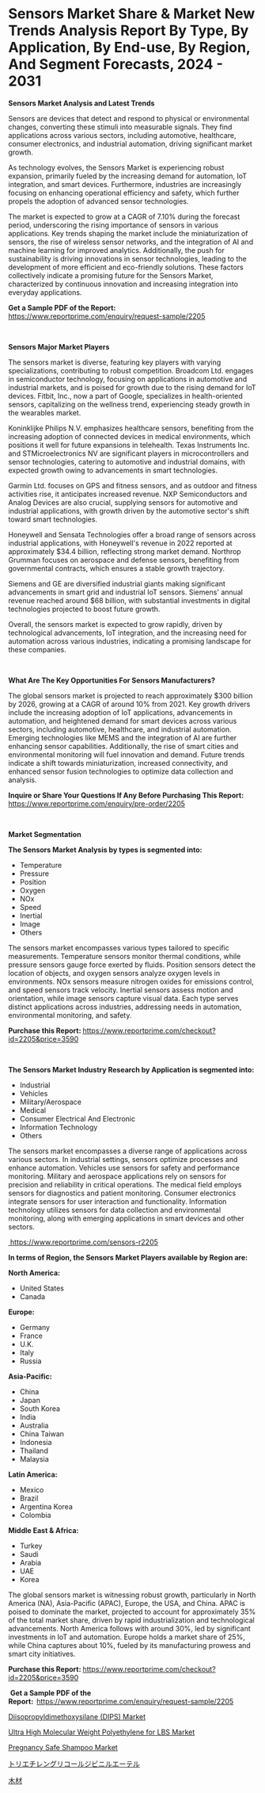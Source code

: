 <p><h1>Sensors Market Share & Market New Trends Analysis Report By Type, By Application, By End-use, By Region, And Segment Forecasts, 2024 - 2031</h1></p><p><strong>Sensors Market Analysis and Latest Trends</strong></p>
<p><p>Sensors are devices that detect and respond to physical or environmental changes, converting these stimuli into measurable signals. They find applications across various sectors, including automotive, healthcare, consumer electronics, and industrial automation, driving significant market growth. </p><p>As technology evolves, the Sensors Market is experiencing robust expansion, primarily fueled by the increasing demand for automation, IoT integration, and smart devices. Furthermore, industries are increasingly focusing on enhancing operational efficiency and safety, which further propels the adoption of advanced sensor technologies. </p><p>The market is expected to grow at a CAGR of 7.10% during the forecast period, underscoring the rising importance of sensors in various applications. Key trends shaping the market include the miniaturization of sensors, the rise of wireless sensor networks, and the integration of AI and machine learning for improved analytics. Additionally, the push for sustainability is driving innovations in sensor technologies, leading to the development of more efficient and eco-friendly solutions. These factors collectively indicate a promising future for the Sensors Market, characterized by continuous innovation and increasing integration into everyday applications.</p></p>
<p><strong>Get a Sample PDF of the Report:&nbsp;</strong> <a href="https://www.reportprime.com/enquiry/request-sample/2205">https://www.reportprime.com/enquiry/request-sample/2205</a></p>
<p>&nbsp;</p>
<p><strong>Sensors Major Market Players</strong></p>
<p><p>The sensors market is diverse, featuring key players with varying specializations, contributing to robust competition. Broadcom Ltd. engages in semiconductor technology, focusing on applications in automotive and industrial markets, and is poised for growth due to the rising demand for IoT devices. Fitbit, Inc., now a part of Google, specializes in health-oriented sensors, capitalizing on the wellness trend, experiencing steady growth in the wearables market.</p><p>Koninklijke Philips N.V. emphasizes healthcare sensors, benefiting from the increasing adoption of connected devices in medical environments, which positions it well for future expansions in telehealth. Texas Instruments Inc. and STMicroelectronics NV are significant players in microcontrollers and sensor technologies, catering to automotive and industrial domains, with expected growth owing to advancements in smart technologies.</p><p>Garmin Ltd. focuses on GPS and fitness sensors, and as outdoor and fitness activities rise, it anticipates increased revenue. NXP Semiconductors and Analog Devices are also crucial, supplying sensors for automotive and industrial applications, with growth driven by the automotive sector's shift toward smart technologies.</p><p>Honeywell and Sensata Technologies offer a broad range of sensors across industrial applications, with Honeywell's revenue in 2022 reported at approximately $34.4 billion, reflecting strong market demand. Northrop Grumman focuses on aerospace and defense sensors, benefiting from governmental contracts, which ensures a stable growth trajectory.</p><p>Siemens and GE are diversified industrial giants making significant advancements in smart grid and industrial IoT sensors. Siemens' annual revenue reached around $68 billion, with substantial investments in digital technologies projected to boost future growth. </p><p>Overall, the sensors market is expected to grow rapidly, driven by technological advancements, IoT integration, and the increasing need for automation across various industries, indicating a promising landscape for these companies.</p></p>
<p>&nbsp;</p>
<p><strong>What Are The Key Opportunities For Sensors Manufacturers?</strong></p>
<p><p>The global sensors market is projected to reach approximately $300 billion by 2026, growing at a CAGR of around 10% from 2021. Key growth drivers include the increasing adoption of IoT applications, advancements in automation, and heightened demand for smart devices across various sectors, including automotive, healthcare, and industrial automation. Emerging technologies like MEMS and the integration of AI are further enhancing sensor capabilities. Additionally, the rise of smart cities and environmental monitoring will fuel innovation and demand. Future trends indicate a shift towards miniaturization, increased connectivity, and enhanced sensor fusion technologies to optimize data collection and analysis.</p></p>
<p><strong>Inquire or Share Your Questions If Any Before Purchasing This Report:</strong> <a href="https://www.reportprime.com/enquiry/pre-order/2205">https://www.reportprime.com/enquiry/pre-order/2205</a></p>
<p>&nbsp;</p>
<p><strong>Market Segmentation</strong></p>
<p><strong>The Sensors Market Analysis by types is segmented into:</strong></p>
<p><ul><li>Temperature</li><li>Pressure</li><li>Position</li><li>Oxygen</li><li>NOx</li><li>Speed</li><li>Inertial</li><li>Image</li><li>Others</li></ul></p>
<p><p>The sensors market encompasses various types tailored to specific measurements. Temperature sensors monitor thermal conditions, while pressure sensors gauge force exerted by fluids. Position sensors detect the location of objects, and oxygen sensors analyze oxygen levels in environments. NOx sensors measure nitrogen oxides for emissions control, and speed sensors track velocity. Inertial sensors assess motion and orientation, while image sensors capture visual data. Each type serves distinct applications across industries, addressing needs in automation, environmental monitoring, and safety.</p></p>
<p><strong>Purchase this Report:&nbsp;</strong><a href="https://www.reportprime.com/checkout?id=2205&price=3590">https://www.reportprime.com/checkout?id=2205&price=3590</a></p>
<p>&nbsp;</p>
<p><strong>The Sensors Market Industry Research by Application is segmented into:</strong></p>
<p><ul><li>Industrial</li><li>Vehicles</li><li>Military/Aerospace</li><li>Medical</li><li>Consumer Electrical And Electronic</li><li>Information Technology</li><li>Others</li></ul></p>
<p><p>The sensors market encompasses a diverse range of applications across various sectors. In industrial settings, sensors optimize processes and enhance automation. Vehicles use sensors for safety and performance monitoring. Military and aerospace applications rely on sensors for precision and reliability in critical operations. The medical field employs sensors for diagnostics and patient monitoring. Consumer electronics integrate sensors for user interaction and functionality. Information technology utilizes sensors for data collection and environmental monitoring, along with emerging applications in smart devices and other sectors.</p></p>
<p><a href="https://www.reportprime.com/sensors-r2205">&nbsp;https://www.reportprime.com/sensors-r2205</a></p>
<p><strong>In terms of Region, the Sensors Market Players available by Region are:</strong></p>
<p>
    <p> <strong> North America: </strong>
        <ul>
            <li>United States</li>
            <li>Canada</li>
        </ul>
        </p> 
    <p> <strong> Europe: </strong>
        <ul>
            <li>Germany</li>
            <li>France</li>
            <li>U.K.</li>
            <li>Italy</li>
            <li>Russia</li>
        </ul>
        </p> 
    <p> <strong> Asia-Pacific: </strong>
        <ul>
            <li>China</li>
            <li>Japan</li>
            <li>South Korea</li>
            <li>India</li>
            <li>Australia</li>
            <li>China Taiwan</li>
            <li>Indonesia</li>
            <li>Thailand</li>
            <li>Malaysia</li>
        </ul>
        </p> 
    <p> <strong> Latin America: </strong>
        <ul>
            <li>Mexico</li>
            <li>Brazil</li>
            <li>Argentina Korea</li>
            <li>Colombia</li>
        </ul>
        </p> 
    <p> <strong> Middle East & Africa: </strong>
        <ul>
            <li>Turkey</li>
            <li>Saudi</li>
            <li>Arabia</li>
            <li>UAE</li>
            <li>Korea</li>
        </ul>
    </p>
    </p>
<p><p>The global sensors market is witnessing robust growth, particularly in North America (NA), Asia-Pacific (APAC), Europe, the USA, and China. APAC is poised to dominate the market, projected to account for approximately 35% of the total market share, driven by rapid industrialization and technological advancements. North America follows with around 30%, led by significant investments in IoT and automation. Europe holds a market share of 25%, while China captures about 10%, fueled by its manufacturing prowess and smart city initiatives.</p></p>
<p><strong>Purchase this Report: </strong><a href="https://www.reportprime.com/checkout?id=2205&price=3590">https://www.reportprime.com/checkout?id=2205&price=3590</a></p>
<p>&nbsp;<strong>Get a Sample PDF of the Report:&nbsp;&nbsp;</strong><a href="https://www.reportprime.com/enquiry/request-sample/2205">https://www.reportprime.com/enquiry/request-sample/2205</a></p>
<p><strong></strong></p>
<p><p><a href="https://medium.com/@torreysmith2023/diisopropyldimethoxysilane-dips-market-research-report-market-forecast-and-growth-prospects-with-e1a4c0f9d65d">Diisopropyldimethoxysilane (DIPS) Market</a></p><p><a href="https://medium.com/@torreysmith2023/ultra-high-molecular-weight-polyethylene-for-lbs-industry-analysis-report-its-market-size-growing-6244e9836329">Ultra High Molecular Weight Polyethylene for LBS Market</a></p><p><a href="https://www.linkedin.com/pulse/evaluating-global-pregnancy-safe-shampoo-market-trends-growth-krr2e?trackingId=hzP8JCUvQvi6wZ844Y7B1A%3D%3D">Pregnancy Safe Shampoo Market</a></p><p><a href="https://medium.com/@shepardelmer/%E3%83%88%E3%83%AA%E3%82%A8%E3%83%81%E3%83%AC%E3%83%B3%E3%82%B0%E3%83%AA%E3%82%B3%E3%83%BC%E3%83%AB%E3%82%B8%E3%83%93%E3%83%8B%E3%83%AB%E3%82%A8%E3%83%BC%E3%83%86%E3%83%AB%E5%B8%82%E5%A0%B4%E8%AA%BF%E6%9F%BB%E3%83%AC%E3%83%9D%E3%83%BC%E3%83%88-2024%E5%B9%B4%E3%81%8B%E3%82%892031%E5%B9%B4%E3%81%BE%E3%81%A7%E3%81%AE%E5%AE%89%E5%AE%9A%E3%81%97%E3%81%9Fcagr-7-9-%E3%82%92%E6%8C%81%E3%81%A4%E5%B8%82%E5%A0%B4%E4%BA%88%E6%B8%AC%E3%81%A8%E6%88%90%E9%95%B7%E8%A6%8B%E9%80%9A%E3%81%97-bd33712855f4">トリエチレングリコールジビニルエーテル</a></p><p><a href="https://medium.com/@camron674/%E6%9C%A8%E6%9D%90%E5%B8%82%E5%A0%B4%E3%81%AE%E8%A6%81%E7%82%B9-%E4%B8%BB%E8%A6%81%E5%B8%82%E5%A0%B4%E3%83%97%E3%83%AC%E3%83%BC%E3%83%A4%E3%83%BC-%E9%9C%80%E8%A6%81%E3%81%AE%E6%8E%A8%E9%80%B2%E8%A6%81%E5%9B%A0-2024%E5%B9%B4%E3%81%8B%E3%82%892031%E5%B9%B4%E3%81%BE%E3%81%A7%E3%81%AEroi%E6%BD%9C%E5%9C%A8%E6%80%A7%E3%81%AE%E4%BA%88%E6%B8%AC-a4b8acff0759">木材</a></p></p>